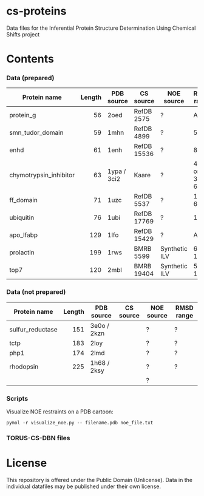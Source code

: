 cs-proteins
===========

Data files for the Inferential Protein Structure Determination Using Chemical Shifts project


Contents
========

### Data (prepared)


| Protein name            | Length  | PDB source       | CS source  | NOE source | RMSD range | Folds? |
| ------------------------|--------:|------------------|------------|------------|------------|:------:|
| protein\_g              | 56      | 2oed             | RefDB 2575 | ?          | All        | yes    |
| smn\_tudor\_domain      | 59      | 1mhn             | RefDB 4899 | ?          | 5-54       | yes    |
| enhd                    | 61      | 1enh             | RefDB 15536| ?          | 8-53       | yes    |
| chymotrypsin\_inhibitor | 63      | 1ypa / 3ci2      | Kaare      | ?          | 4-63 or 4-3,43-63 | yes |
| ff\_domain              | 71      | 1uzc             | RefDB 5537 | ?          | 11-67      | yes |
| ubiquitin               | 76      | 1ubi             | RefDB 17769| ?          | 1-70       | yes |
| apo\_lfabp              | 129     | 1lfo             | RefDB 15429| ?          | All        | almost :S |
| prolactin              | 199     | 1rws             | BMRB 5599  | Synthetic ILV | 6-183   | N/A|
| top7                   | 120     | 2mbl             | BMRB 19404 | Synthetic ILV | 5-104          | N/A |


### Data (not prepared)

| Protein name           | Length  | PDB source       | CS source  | NOE source | RMSD range |
| -----------------------|--------:|------------------|------------|------------|------------|
| sulfur\_reductase      | 151     | 3e0o / 2kzn      |            | ?          | ?          |
| tctp                   | 183     | 2loy             |            | ?          | ?          |
| php1                   | 174     | 2lmd             |            | ?          | ?          |
| rhodopsin              | 225     | 1h68 / 2ksy      |            | ?          | ?          |
|                        |         |                  |            | ?          |            |


### Scripts

Visualize NOE restraints on a PDB cartoon:

    pymol -r visualize_noe.py -- filename.pdb noe_file.txt

### TORUS-CS-DBN files


License
=======
This repository is offered under the Public Domain (Unlicense). Data in the individual datafiles may be published under their own license.
